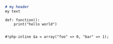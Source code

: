 ```markdown
# my header
my text
```

```py3
def: function():
    print("hello world")
```

<pre class="highlight"><code class="language-mylanguage"></code></pre>

`#!php-inline $a = array("foo" => 0, "bar" => 1);`